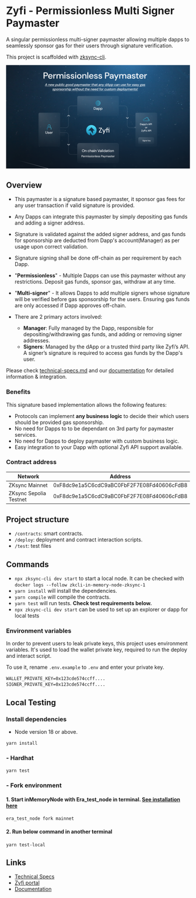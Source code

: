 # Zyfi - Permissionless Multi Signer Paymaster
A singular permissionless multi-signer paymaster allowing multiple dapps to seamlessly sponsor gas for their users through signature verification. 

This project is scaffolded with [zksync-cli](https://github.com/matter-labs/zksync-cli).

![image](./img/cover.png)

## Overview
- This paymaster is a signature based paymaster, it sponsor gas fees for any user transaction if valid signature is provided.
- Any Dapps can integrate this paymaster by simply depositing gas funds and adding a signer address. 
- Signature is validated against the added signer address, and gas funds for sponsorship are deducted from Dapp's account(Manager) as per usage upon correct validation. 
- Signature signing shall be done off-chain as per requirement by each Dapp.

- "**Permissionless**" - Multiple Dapps can use this paymaster without any restrictions. Deposit gas funds, sponsor gas, withdraw at any time.
- "**Multi-signer**" - It allows Dapps to add multiple signers whose signature will be verified before gas sponsorship for the users. Ensuring gas funds are only accessed if Dapp approves off-chain.

- There are 2 primary actors involved:
    - **Manager**: Fully managed by the Dapp, responsible for depositing/withdrawing gas funds, and adding or removing signer addresses. 
    - **Signers**: Managed by the dApp or a trusted third party like Zyfi’s API. A signer’s signature is required to access gas funds by the Dapp's user.

Please check [technical-specs.md](./technical_specs.md) and our [documentation](https://docs.zyfi.org/) for detailed information & integration.

### Benefits

This signature based implementation allows the following features:
- Protocols can implement **any business logic** to decide their which users should be provided gas sponsorship.
- No need for Dapps to to be dependant on 3rd party for paymaster services.
- No need for Dapps to deploy paymaster with custom business logic.
- Easy integration to your Dapp with optional Zyfi API support available.

### Contract address
Network | Address
| --- | --- |
| ZKsync Mainnet | 0xF8dc9e1a5C6cdC9aBC0FbF2F7E08Fd40606cFdB8 |
| ZKsync Sepolia Testnet | 0xF8dc9e1a5C6cdC9aBC0FbF2F7E08Fd40606cFdB8 |

## Project structure

- `/contracts`: smart contracts.
- `/deploy`: deployment and contract interaction scripts.
- `/test`: test files

## Commands

- `npx zksync-cli dev start` to start a local node. It can be checked with `docker logs --follow zkcli-in-memory-node-zksync-1`
- `yarn install` will install the dependencies.
- `yarn compile` will compile the contracts.
- `yarn test` will run tests. **Check test requirements below.**
- `npx zksync-cli dev start` can be used to set up an explorer or dapp for local tests

### Environment variables

In order to prevent users to leak private keys, this project uses environment variables. It's used to load the wallet private key, required to run the deploy and interact script.

To use it, rename `.env.example` to `.env` and enter your private key.

```
WALLET_PRIVATE_KEY=0x123cde574ccff....
SIGNER_PRIVATE_KEY=0x123cde574ccff....
```


## Local Testing

### Install dependencies
- Node version 18 or above.
```
yarn install
```
### - Hardhat
```
yarn test
```

### - Fork environment

#### 1. Start inMemoryNode with Era_test_node in terminal. [See installation here](https://docs.zksync.io/build/test-and-debug/in-memory-node#install-and-set-up-era_test_node) 

```
era_test_node fork mainnet
```
#### 2. Run below command in another terminal
```
yarn test-local
```

## Links

- [Technical Specs](./technical_specs.md)
- [Zyfi portal](https://zyfi.org/)
- [Documentation](https://docs.zyfi.org/)
